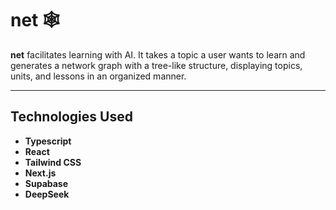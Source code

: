 # **net** 🕸

**net** facilitates learning with AI. It takes a topic a user wants to learn and generates a network graph with a tree-like structure, displaying topics, units, and lessons in an organized manner.

---

## Technologies Used

- **Typescript**
- **React**
- **Tailwind CSS**
- **Next.js**
- **Supabase**
- **DeepSeek**
